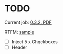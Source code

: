 # TODO

Current job: [0.3.2. PDF](https://github.com/tieugene/iosc.py/issues/191)

RTFM: [sample](https://wiki.qt.io/Exporting_a_document_to_PDF)

- [ ] Inject 5 x Chqckboxes
- [ ] Header
